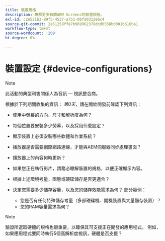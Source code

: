 ```yaml
---
title: 裝置規格
description: 瞭解更多有關AEM Screens的裝置規格。
exl-id: c2e521b3-89f5-4537-a751-0bfa031286c4
source-git-commit: 2a51258ffe7b969962378dcd0558bd001b616ba1
workflow-type: tm+mt
source-wordcount: '209'
ht-degree: 0%

---
```


# 裝置設定 {#device-configurations}

>[!NOTE]
>
>此活動的典型利害關係人為音訊 — 視訊整合商。

根據於下列期間收集的資訊： *第0天*，請在開始開發前確認下列資訊：

* 使用中熒幕的方向、尺寸和解析度為何？

* 每個位置要安裝多少熒幕，以及採用什麼設定？

* 顯示裝置上必須安裝哪些軟體和作業系統？

* 播放器是否需要網際網路連線，才能與AEM伺服器同步處理畫面？

* 播放器上的內容何時更新？

* 如果您正在執行影片，請務必瞭解裝置的規格，以便正確顯示內容。

* 根據上述環境考量，固態或硬碟儲存是否更適合？

* 決定您需要多少儲存容量，以及您的儲存效能需求為何？ 部分範例：
   * 您是否有任何特殊儲存考量（多部磁碟機、開機裝置與大量儲存裝置）？
   * 您的RAM容量需求為何？


>[!NOTE]
>
>驗證所選取硬體的規格也很重要，以確保其可支援正在開發的應用程式。 例如，如果應用程式要同時執行5個高解析度視訊，硬體是否支援？

